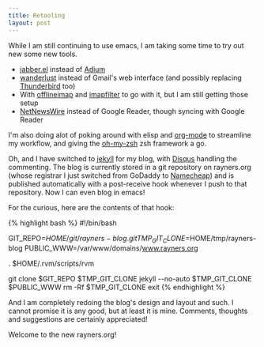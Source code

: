 ```yaml
---
title: Retooling
layout: post
---
```


While I am still continuing to use emacs, I am taking some time to try out new some new tools.

* [jabber.el](http://emacs-jabber.sourceforge.net/) instead of [Adium](http://adium.im/)
* [wanderlust](http://www.gohome.org/wl/) instead of Gmail's web interface (and possibly replacing [Thunderbird](http://www.mozillamessaging.com/en-US/thunderbird/) too)
 * With [offlineimap](http://offlineimap.org/) and [imapfilter](https://github.com/lefcha/imapfilter) to go with it, but I am still getting those setup
* [NetNewsWire](http://netnewswireapp.com/mac/) instead of Google Reader, though syncing with Google Reader
 
I'm also doing alot of poking around with elisp and [org-mode](http://orgmode.org) to streamline my workflow, and giving the [oh-my-zsh](https://github.com/robbyrussell/oh-my-zsh) zsh framework a go.

Oh, and I have switched to [jekyll](http://jekyllrb.com/) for my blog, with [Disqus](http://disqus.com/) handling the commenting. The blog is currently stored in a git repository on rayners.org (whose registrar I just switched from GoDaddy to [Namecheap](http://www.namecheap.com?aff=17535)) and is published automatically with a post-receive hook whenever I push to that repository. Now I can even blog in emacs!

For the curious, here are the contents of that hook:

{% highlight bash %}
#!/bin/bash

GIT_REPO=$HOME/git/rayners-blog.git
TMP_GIT_CLONE=$HOME/tmp/rayners-blog
PUBLIC_WWW=/var/www/domains/www.rayners.org

. $HOME/.rvm/scripts/rvm

git clone $GIT_REPO $TMP_GIT_CLONE
jekyll --no-auto $TMP_GIT_CLONE $PUBLIC_WWW
rm -Rf $TMP_GIT_CLONE
exit
{% endhighlight %}

And I am completely redoing the blog's design and layout and such. I cannot promise it is any good, but at least it is mine. Comments, thoughts and suggestions are certainly appreciated!

Welcome to the new rayners.org!
